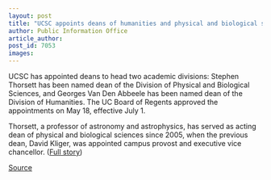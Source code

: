 ```yaml
---
layout: post
title: "UCSC appoints deans of humanities and physical and biological sciences"
author: Public Information Office
article_author: 
post_id: 7053
images:
---
```


<a name="content" id="content"></a>
<p>
  UCSC has appointed deans to head two academic divisions: Stephen Thorsett has been named dean of the Division of Physical and Biological Sciences, and Georges Van Den Abbeele has been named dean of the Division of Humanities. The UC Board of Regents approved the appointments on May 18, effective July 1.
</p>
<p>
  Thorsett, a professor of astronomy and astrophysics, has served as acting dean of physical and biological sciences since 2005, when the previous dean, David Kliger, was appointed campus provost and executive vice chancellor. (<a href="http://currents.ucsc.edu/05-06/05-22/thorsett.asp">Full story</a>)
</p>
<p><a href="http://www1.ucsc.edu/currents/05-06/05-22/deans.asp" title="Permalink to deans">Source</a></p>
